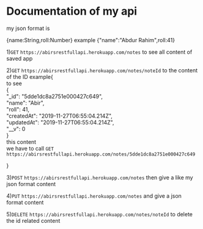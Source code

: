 # Documentation of my api
my json format is

{name:String,roll:Number} example {"name":"Abdur Rahim",roll:41}

1)`GET` `https://abirsrestfullapi.herokuapp.com/notes` to see all content of saved app

2)`GET` `https://abirsrestfullapi.herokuapp.com/notes/noteId` to the content of the ID
example{<br>
  to see <br>
          {<br>
            "_id": "5dde1dc8a2751e000427c649",<br>
            "name": "Abir",<br>
            "roll": 41,<br>
            "createdAt": "2019-11-27T06:55:04.214Z",<br>
            "updatedAt": "2019-11-27T06:55:04.214Z",<br>
            "__v": 0<br>
        }<br>
        this content<br>
        we have to call `GET`  `https://abirsrestfullapi.herokuapp.com/notes/5dde1dc8a2751e000427c649`

}

3)`POST` `https://abirsrestfullapi.herokuapp.com/notes` then give a like my json format content

4)`PUT` `https://abirsrestfullapi.herokuapp.com/notes` and give a json format content

5)`DELETE` `https://abirsrestfullapi.herokuapp.com/notes/noteId` to delete the id related content
